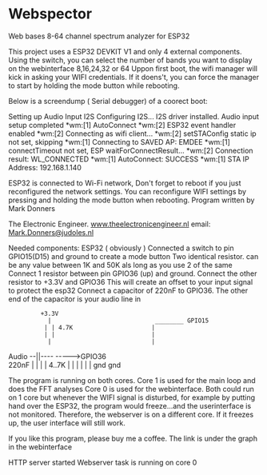 # Webspector
Web bases 8-64 channel spectrum analyzer for ESP32

This project uses a ESP32 DEVKIT V1 and only 4 external components.
Using the switch, you can select the number of bands you want to display on the webinterface 8,16,24,32 or 64
Uppon first boot, the wifi manager will kick in asking your WIFI credentials. If it doens't, you can force the 
manager to start by holding the mode button while rebooting.

Below is a screendump ( Serial debugger) of a coorect boot:

Setting up Audio Input I2S
Configuring I2S...
I2S driver installed.
Audio input setup completed
*wm:[1] AutoConnect 
*wm:[2] ESP32 event handler enabled 
*wm:[2] Connecting as wifi client... 
*wm:[2] setSTAConfig static ip not set, skipping 
*wm:[1] Connecting to SAVED AP: EMDEE
*wm:[1] connectTimeout not set, ESP waitForConnectResult... 
*wm:[2] Connection result: WL_CONNECTED
*wm:[1] AutoConnect: SUCCESS 
*wm:[1] STA IP Address: 192.168.1.140

ESP32 is connected to Wi-Fi network, Don't forget to reboot if you just reconfigured the network settings.
You can reconfigure WIFI settings by pressing and holding the mode button when rebooting.
Program written by Mark Donners

The Electronic Engineer.
www.theelectronicengineer.nl
email: Mark.Donners@judoles.nl

Needed components:
ESP32 ( obviously )
Connected a switch to pin GPIO15(D15) and ground to create a mode button
Two identical resistor. can be any value between 1K and 50K als long as you use 2 of the same
Connect 1 resistor between pin GPIO36 (up) and ground. Connect the other resistor to +3.3V and GPIO36 
This will create an offset to your input signal to protect the esp32
Connect a capacitor of 220nF to GPIO36. The other end of the capacitor is your audio line in

             +3.3V
               |                             ________ GPIO15
              | | 4.7K                      |
              | |                           |
               |                            |
 Audio --||---- ----->GPIO36               \
       220nF   |                            |
              | | 4..7K                     |
              | |                           |
               |                            |
              gnd                          gnd

The program is running on both cores. Core 1 is used for the main loop and does the FFT analyses
Core 0 is used for the webinterface. Both could run on 1 core but whenever the WIFI signal is disturbed,
for example by putting hand over the ESP32, the program would freeze...and the userinterface is not monitored.
Therefore, the webserver is on a different core. If it freezes up, the user interface will still work.

If you like this program, please buy me a coffee. The link is under the graph in the webinterface
   


HTTP server started
Webserver task is  running on core 0
